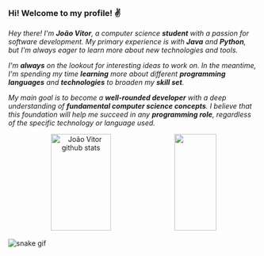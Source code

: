 ### **Hi! Welcome to my profile!** ✌️

*Hey there! I'm **João Vitor**, a computer science **student** with a passion for software development. My primary experience is with **Java** and **Python**, but I'm always eager to learn more about new technologies and tools.*

*I'm **always** on the lookout for interesting ideas to work on. In the meantime, I'm spending my time **learning** more about different **programming languages** and **technologies** to broaden my **skill set**.*

*My main goal is to become a **well-rounded developer** with a deep understanding of **fundamental computer science concepts**. I believe that this foundation will help me succeed in any **programming role**, regardless of the specific technology or language used.*

<div align="center">  
  <img width="49%" height="195px" src="https://github-readme-stats.vercel.app/api?username=joaovcguerra&show_icons=true&count_private=true&hide_border=true&title_color=00bfbf&icon_color=00bfbf&text_color=c9d1d9&bg_color=0d1117" alt="João Vitor github stats" /> 
  <img width="41%" height="195px" src="https://github-readme-stats.vercel.app/api/top-langs/?username=joaovcguerra&layout=compact&hide_border=true&title_color=00bfbf&text_color=00bfbf&bg_color=0d1117" />
</div>

![snake gif](https://github.com/joaovcguerra/joaovcguerra/blob/output/github-contribution-grid-snake.svg)
